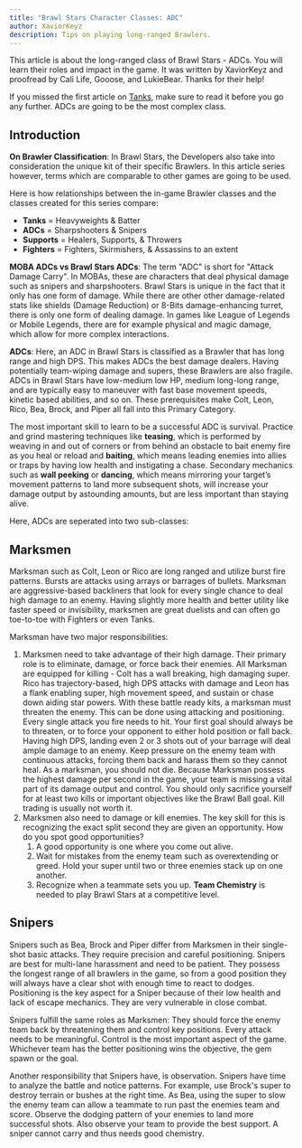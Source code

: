 ```yaml
---
title: "Brawl Stars Character Classes: ADC"
author: XaviorKeyz
description: Tips on playing long-ranged Brawlers.
---
```


This article is about the long-ranged class of Brawl Stars - ADCs. You will learn their roles and impact in the game. It was written by XaviorKeyz and proofread by Cali Life, Gooose, and LukieBear. Thanks for their help!

If you missed the first article on [Tanks](/blog/guides/tanks), make sure to read it before you go any further. ADCs are going to be the most complex class.

Introduction
---

**On Brawler Classification**: In Brawl Stars, the Developers also take into consideration the unique kit of their specific Brawlers. In this article series however, terms which are comparable to other games are going to be used.

Here is how relationships between the in-game Brawler classes and the classes created for this series compare:

* **Tanks** = Heavyweights & Batter
* **ADCs** = Sharpshooters & Snipers
* **Supports** = Healers, Supports, & Throwers
* **Fighters** = Fighters, Skirmishers, & Assassins to an extent

**MOBA ADCs vs Brawl Stars ADCs**: The term "ADC" is short for "Attack Damage Carry". In MOBAs, these are characters that deal physical damage such as snipers and sharpshooters. Brawl Stars is unique in the fact that it only has one form of damage. While there are other other damage-related stats like shields (Damage Reduction) or 8-Bits damage-enhancing turret, there is only one form of dealing damage. In games like League of Legends or Mobile Legends, there are for example physical and magic damage, which allow for more complex interactions.

**ADCs**: Here, an ADC in Brawl Stars is classified as a Brawler that has long range and high DPS. This makes ADCs the best damage dealers. Having potentially team-wiping damage and supers, these Brawlers are also fragile. ADCs in Brawl Stars have low-medium low HP, medium long-long range, and are typically easy to maneuver with fast base movement speeds, kinetic based abilities, and so on. These prerequisites make Colt, Leon, Rico, Bea, Brock, and Piper all fall into this Primary Category.

The most important skill to learn to be a successful ADC is survival. Practice and grind mastering techniques like **teasing**, which is performed by weaving in and out of corners or from behind an obstacle to bait enemy fire as you heal or reload and **baiting**, which means leading enemies into allies or traps by having low health and instigating a chase. Secondary mechanics such as **wall peeking** or **dancing**, which means mirroring your target’s movement patterns to land more subsequent shots, will increase your damage output by astounding amounts, but are less important than staying alive.

Here, ADCs are seperated into two sub-classes:

Marksmen
---

Marksman such as Colt, Leon or Rico are long ranged and utilize burst fire patterns. Bursts are attacks using arrays or barrages of bullets. Marksman are aggressive-based backliners that look for every single chance to deal high damage to an enemy. Having slightly more health and better utility like faster speed or invisibility, marksmen are great duelists and can often go toe-to-toe with Fighters or even Tanks.

Marksman have two major responsibilities:

1. Marksmen need to take advantage of their high damage. Their primary role is to eliminate, damage, or force back their enemies. All Marksman are equipped for killing - Colt has a wall breaking, high damaging super. Rico has trajectory-based, high DPS attacks with damage and Leon has a flank enabling super, high movement speed, and sustain or chase down aiding star powers. With these battle ready kits, a marksman must threaten the enemy. This can be done using attacking and positioning. Every single attack you fire needs to hit. Your first goal should always be to threaten, or to force your opponent to either hold position or fall back. Having high DPS, landing even 2 or 3 shots out of your barrage will deal ample damage to an enemy. Keep pressure on the enemy team with continuous attacks, forcing them back and harass them so they cannot heal. As a marksman, you should not die. Because Marksman possess the highest damage per second in the game, your team is missing a vital part of its damage output and control. You should only sacrifice yourself for at least two kills or important objectives like the Brawl Ball goal. Kill trading is usually not worth it.
2. Marksmen also need to damage or kill enemies. The key skill for this is recognizing the exact split second they are given an opportunity. How do you spot good opportunities?
   1. A good opportunity is one where you come out alive.
   2. Wait for mistakes from the enemy team such as overextending or greed. Hold your super until two or three enemies stack up on one another.
   3. Recognize when a teammate sets you up. **Team Chemistry** is needed to play Brawl Stars at a competitive level.

Snipers
---

Snipers such as Bea, Brock and Piper differ from Marksmen in their single-shot basic attacks. They require precision and careful positioning. Snipers are best for multi-lane harassment and need to be patient. They possess the longest range of all brawlers in the game, so from a good position they will always have a clear shot with enough time to react to dodges. Positioning is the key aspect for a Sniper because of their low health and lack of escape mechanics. They are very vulnerable in close combat.

Snipers fulfill the same roles as Marksmen: They should force the enemy team back by threatening them and control key positions. Every attack needs to be meaningful.
Control is the most important aspect of the game. Whichever team has the better positioning wins the objective, the gem spawn or the goal.

Another responsibility that Snipers have, is observation. Snipers have time to analyze the battle and notice patterns. For example, use Brock's super to destroy terrain or bushes at the right time. As Bea, using the super to slow the enemy team can allow a teammate to run past the enemies team and score. Observe the dodging pattern of your enemies to land more successful shots. Also observe your team to provide the best support. A sniper cannot carry and thus needs good chemistry.
